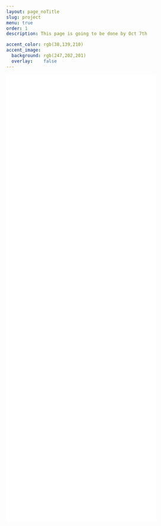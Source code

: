 ```yaml
---
layout: page_noTitle
slug: project
menu: true
order: 1
description: This page is going to be done by Oct 7th

accent_color: rgb(38,139,210)
accent_image:
  background: rgb(247,202,201)
  overlay:    false
---
```


<iframe src="project.html"  frameborder="0" style="width:80%; height: 1200px"></iframe>

